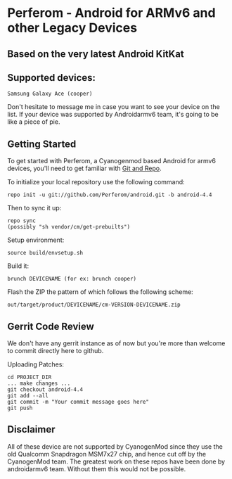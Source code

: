 Perferom - Android for ARMv6 and other Legacy Devices
===========
Based on the very latest Android KitKat
--------------

Supported devices:
------------------
    Samsung Galaxy Ace (cooper)
Don't hesitate to message me in case you want to see your device on the list. If your device was supported by Androidarmv6 team, it's going to be like a piece of pie.

Getting Started
---------------

To get started with Perferom, a Cyanogenmod based Android for armv6 devices, you'll need to get
familiar with [Git and Repo](http://source.android.com/source/developing.html).


To initialize your local repository use the following command:

    repo init -u git://github.com/Perferom/android.git -b android-4.4

Then to sync it up:

    repo sync
    (possibly "sh vendor/cm/get-prebuilts")

Setup environment:

    source build/envsetup.sh

Build it:

    brunch DEVICENAME (for ex: brunch cooper)

Flash the ZIP the pattern of which follows the following scheme:

    out/target/product/DEVICENAME/cm-VERSION-DEVICENAME.zip


Gerrit Code Review
------------------

We don't have any gerrit instance as of now but you're more than welcome to commit directly here to github.

Uploading Patches:

    cd PROJECT_DIR
    ... make changes ...
    git checkout android-4.4
    git add --all
    git commit -m "Your commit message goes here"
    git push

Disclaimer
--------

All of these device are not supported by CyanogenMod since they use the old Qualcomm
Snapdragon MSM7x27 chip, and hence cut off by the CyanogenMod team. The greatest work on these repos have been done by androidarmv6 team. Without them this would not be possible.

